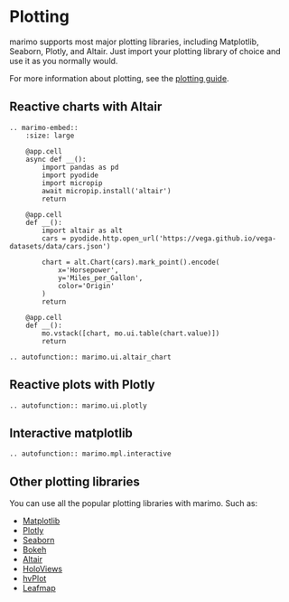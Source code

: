 # Plotting

marimo supports most major plotting libraries, including Matplotlib, Seaborn,
Plotly, and Altair. Just import your plotting library of choice and use it
as you normally would.

For more information about plotting, see the [plotting guide](../guides/plotting.md).

## Reactive charts with Altair

```{eval-rst}
.. marimo-embed::
    :size: large

    @app.cell
    async def __():
        import pandas as pd
        import pyodide
        import micropip
        await micropip.install('altair')
        return

    @app.cell
    def __():
        import altair as alt
        cars = pyodide.http.open_url('https://vega.github.io/vega-datasets/data/cars.json')

        chart = alt.Chart(cars).mark_point().encode(
            x='Horsepower',
            y='Miles_per_Gallon',
            color='Origin'
        )
        return

    @app.cell
    def __():
        mo.vstack([chart, mo.ui.table(chart.value)])
        return
```

```{eval-rst}
.. autofunction:: marimo.ui.altair_chart
```

## Reactive plots with Plotly

```{eval-rst}
.. autofunction:: marimo.ui.plotly
```

## Interactive matplotlib

```{eval-rst}
.. autofunction:: marimo.mpl.interactive
```

## Other plotting libraries

You can use all the popular plotting libraries with marimo. Such as:

- [Matplotlib](https://matplotlib.org/)
- [Plotly](https://plotly.com/)
- [Seaborn](https://seaborn.pydata.org/)
- [Bokeh](https://bokeh.org/)
- [Altair](https://altair-viz.github.io/)
- [HoloViews](http://holoviews.org/)
- [hvPlot](https://hvplot.holoviz.org/)
- [Leafmap](https://leafmap.org/)
